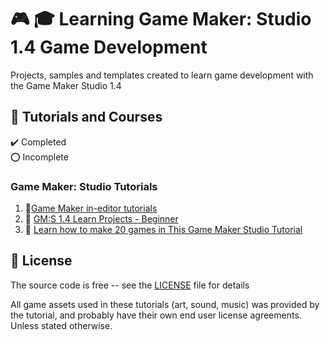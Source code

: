 # :video_game: :mortar_board: Learning Game Maker: Studio 1.4 Game Development

Projects, samples and templates created to learn game development with the Game Maker Studio 1.4

## :beginner: Tutorials and Courses

:heavy_check_mark: Completed  
:o: Incomplete

### Game Maker: Studio Tutorials

1. :file_folder:[Game Maker in-editor tutorials](game-maker-tutorials/)
2. :file_folder: [GM:S 1.4 Learn Projects - Beginner](gms-learn-projects/)
3. :file_folder: [Learn how to make 20 games in This Game Maker Studio Tutorial](learn-how-to-make-20-games/)

## :page_with_curl: License

The source code is free -- see the [LICENSE](LICENSE) file for details

All game assets used in these tutorials (art, sound, music) was provided by the tutorial, and probably have their own end user license agreements.
Unless stated otherwise.
